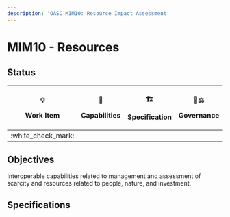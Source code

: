 ```yaml
---
description: 'OASC MIM10: Resource Impact Assessment'
---
```


# MIM10 - Resources

## Status <a href="mim1-contextinformationmanagement-goal" id="mim1-contextinformationmanagement-goal"></a>

| <p><span data-gb-custom-inline data-tag="emoji" data-code="1f4a1">💡</span> </p><p>Work Item</p> | <p><span data-gb-custom-inline data-tag="emoji" data-code="1f9e9">🧩</span> </p><p>Capabilities</p> | <p><span data-gb-custom-inline data-tag="emoji" data-code="1f3d7">🏗</span> </p><p>Specification</p> | <p><span data-gb-custom-inline data-tag="emoji" data-code="1f469-2696">👩⚖</span> </p><p>Governance</p> |
| :----------------------------------------------------------------------------------------------: | :-------------------------------------------------------------------------------------------------: | :--------------------------------------------------------------------------------------------------: | :-----------------------------------------------------------------------------------------------------: |
|                                       :white\_check\_mark:                                       |                                                                                                     |                                                                                                      |                                                                                                         |

## Objectives <a href="mim1-contextinformationmanagement-goal" id="mim1-contextinformationmanagement-goal"></a>

Interoperable capabilities related to management and assessment of scarcity and resources related to people, nature, and investment.



## Specifications <a href="mim3-ecosystemtransactionmanagement-recommendedspecifications" id="mim3-ecosystemtransactionmanagement-recommendedspecifications"></a>
